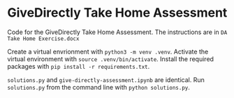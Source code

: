 # GiveDirectly Take Home Assessment
Code for the GiveDirectly Take Home Assessment. The instructions are in `DA Take Home Exercise.docx`

Create a virtual envrionment with `python3 -m venv .venv`. Activate the virtual environment with `source .venv/bin/activate`. Install the required packages with `pip install -r requirements.txt`. 

`solutions.py` and `give-directly-assessment.ipynb` are identical. Run `solutions.py` from the command line with `python solutions.py`.


